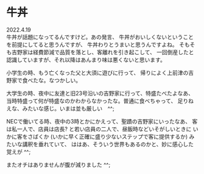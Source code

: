 # 牛丼

2022.4.19<br />
牛丼が話題になってるんですけど。あの発言、
牛丼がおいしくないということを前提にしてると思うんですが、
牛丼わりとうまいと思うんですよね。
そもそも吉野家は経費節減で品質を落とし、客離れを引き起こして、
一回倒産したと認識していますが、それ以降はあんまり味は悪くないと思います。

小学生の時、もう亡くなった父と大須に遊びに行って、
帰りによく上前津の吉野家で食べたな。なつかしい。

大学生の時、夜中に友達と旧23号沿いの吉野家に行って、特盛たべたよなあ、
当時特盛って何が特盛なのかわからなかったな。普通に食べちゃって、
足りねえな、みたいな感じ。いまは並も厳しい　^^;

NECで働いてる時、夜中の3時とかにかえって、聖蹟の吉野家にいったなあ、
客は私一人で、店員は店長? と若い店員の二人で、昼飯時などいそがしいときに
いかに客をさばくか (いかに早く正確に盛り少ないステップで客に提供するか)
みたいな講釈を垂れていて、
ははあ、そういう世界もあるのかと、妙に感心した覚えが ^^;

またオチはありませんが腹が減りました ^^;